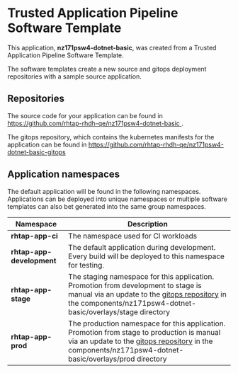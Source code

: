 # Trusted Application Pipeline Software Template

This application, **nz171psw4-dotnet-basic**, was created from a Trusted Application Pipeline Software Template.

The software templates create a new source and gitops deployment repositories with a sample source application. 

## Repositories

The source code for your application can be found in [https://github.com/rhtap-rhdh-qe/nz171psw4-dotnet-basic ](https://github.com/rhtap-rhdh-qe/nz171psw4-dotnet-basic ).
 
The gitops repository, which contains the kubernetes manifests for the application can be found in 
[https://github.com/rhtap-rhdh-qe/nz171psw4-dotnet-basic-gitops ](https://github.com/rhtap-rhdh-qe/nz171psw4-dotnet-basic-gitops ) 

## Application namespaces 

The default application will be found in the following namespaces. Applications can be deployed into unique namespaces or multiple software templates can also bet generated into the same group namespaces.  

|  Namespace   |  Description   |  
| -------- | -------- |
| **rhtap-app-ci** | The namespace used for CI workloads |
| **rhtap-app-development** | The default application during development. Every build will be deployed to this namespace for testing. |
| **rhtap-app-stage** | The staging namespace for this application. Promotion from development to stage is manual via an update to the [gitops repository](https://github.com/rhtap-rhdh-qe/nz171psw4-dotnet-basic-gitops ) in the components/nz171psw4-dotnet-basic/overlays/stage directory |
| **rhtap-app-prod** | The production namespace for this application. Promotion from stage to production is manual via an update to the [gitops repository](https://github.com/rhtap-rhdh-qe/nz171psw4-dotnet-basic-gitops ) in the components/nz171psw4-dotnet-basic/overlays/prod directory |